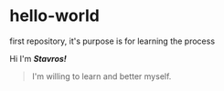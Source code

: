 # hello-world
first repository, it's purpose is for learning the process

Hi I'm **_Stavros!_**

>I'm willing to learn and better myself.

